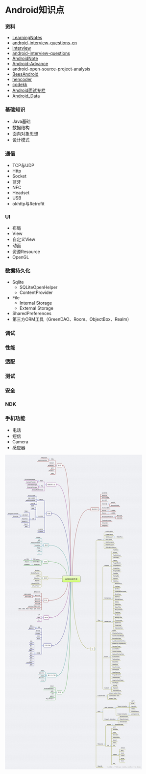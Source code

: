 # Android知识点

### 资料
* [LearningNotes](https://github.com/francistao/LearningNotes)
* [android-interview-questions-cn](https://github.com/stormzhang/android-interview-questions-cn)
* [interview](https://github.com/hadyang/interview)
* [android-interview-questions](https://github.com/MindorksOpenSource/android-interview-questions)
* [AndroidNote](https://github.com/linsir6/AndroidNote)
* [Android-Advance](https://github.com/linsir6/Android-Advance)
* [android-open-source-project-analysis](https://github.com/guoxiaoxing/android-open-source-project-analysis)
* [BeesAndroid](https://github.com/BeesAndroid/BeesAndroid)
* [hencoder](http://hencoder.com/)
* [codekk](http://a.codekk.com/)
* [Android面试专栏](https://zhuanlan.zhihu.com/androidinterview)
* [Android_Data](https://github.com/Freelander/Android_Data)

### 基础知识
* Java基础
* 数据结构
* 面向对象思想
* 设计模式

### 通信
* TCP与UDP
* Http
* Socket
* 蓝牙
* NFC
* Headset
* USB
* okhttp与Retrofit

### UI
* 布局
* View
* 自定义View
* 动画
* 资源Resource
* OpenGL

### 数据持久化
* Sqlite
	* SQLiteOpenHelper
	* ContentProvider 
* File
	* Internal Storage
	* External Storage 
* SharedPreferences
* 第三方ORM工具（GreenDAO、Room、ObjectBox、Realm）

### 调试

### 性能

### 适配

### 测试

### 安全

### NDK

### 手机功能
* 电话
* 短信
* Camera
* 感应器

![](../../images/Android开发知识体系.jpg)